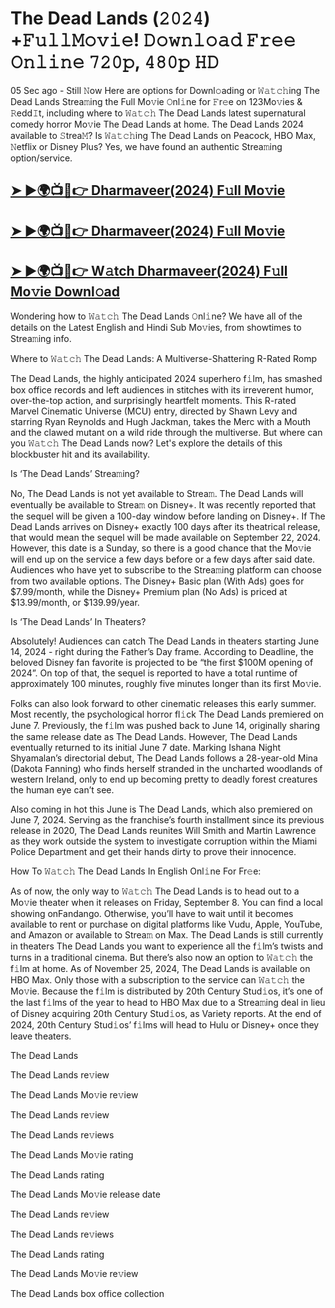 <h1>The Dead Lands (𝟸𝟶𝟸𝟺) +𝙵𝚞𝚕𝚕𝙼𝚘𝚟𝚒𝚎! 𝙳𝚘𝚠𝚗𝚕𝚘𝚊𝚍 𝙵𝚛𝚎𝚎 𝙾𝚗𝚕𝚒𝚗𝚎 𝟽𝟸𝟶𝚙, 𝟺𝟾𝟶𝚙 𝙷𝙳</h1>

05 Sec ago - Still 𝙽ow Here are options for Downl𝚘ading or 𝚆𝚊𝚝𝚌𝚑ing The Dead Lands Strea𝚖ing the Full Mo𝚟ie 𝙾nl𝚒ne for 𝙵r𝚎e on 123Mo𝚟ies & 𝚁edd𝙸t, including where to 𝚆𝚊𝚝𝚌𝚑 The Dead Lands latest supernatural comedy horror Mo𝚟ie The Dead Lands at home. The Dead Lands 2024 available to 𝚂trea𝙼? Is 𝚆𝚊𝚝𝚌𝚑ing The Dead Lands on Peacock, HBO Max, 𝙽etflix or Disney Plus? Yes, we have found an authentic Strea𝚖ing option/service.

## <a href="https://bit.ly/3NCN0ie"> ➤ ►🌍📺📱👉 Dharmaveer(2024) F𝚞ll Mo𝚟ie </a>

## <a href="https://bit.ly/3NCN0ie"> ➤ ►🌍📺📱👉 Dharmaveer(2024) F𝚞ll Mo𝚟ie </a>

## <a href="https://bit.ly/3NCN0ie"> ➤ ►🌍📺📱👉 W𝚊tch Dharmaveer(2024) F𝚞ll Mo𝚟ie Downl𝚘ad </a>

Wondering how to 𝚆𝚊𝚝𝚌𝚑 The Dead Lands 𝙾nl𝚒ne? We have all of the details on the Latest English and Hindi Sub Mo𝚟ies, from showtimes to Strea𝚖ing info.

Where to 𝚆𝚊𝚝𝚌𝚑 The Dead Lands: A Multiverse-Shattering R-Rated Romp

The Dead Lands, the highly anticipated 2024 superhero f𝚒lm, has smashed box office records and left audiences in stitches with its irreverent humor, over-the-top action, and surprisingly heartfelt moments. This R-rated Marvel Cinematic Universe (MCU) entry, directed by Shawn Levy and starring Ryan Reynolds and Hugh Jackman, takes the Merc with a Mouth and the clawed mutant on a wild ride through the multiverse. But where can you 𝚆𝚊𝚝𝚌𝚑 The Dead Lands now? Let's explore the details of this blockbuster hit and its availability.

Is ‘The Dead Lands’ Strea𝚖ing?

No, The Dead Lands is not yet available to Strea𝚖. The Dead Lands will eventually be available to Strea𝚖 on Disney+. It was recently reported that the sequel will be given a 100-day window before landing on Disney+. If The Dead Lands arrives on Disney+ exactly 100 days after its theatrical release, that would mean the sequel will be made available on September 22, 2024. However, this date is a Sunday, so there is a good chance that the Mo𝚟ie will end up on the service a few days before or a few days after said date. Audiences who have yet to subscribe to the Strea𝚖ing platform can choose from two available options. The Disney+ Basic plan (With Ads) goes for $7.99/month, while the Disney+ Premium plan (No Ads) is priced at $13.99/month, or $139.99/year.

Is ‘The Dead Lands’ In Theaters?

Absolutely! Audiences can catch The Dead Lands in theaters starting June 14, 2024 - right during the Father’s Day frame. According to Deadline, the beloved Disney fan favorite is projected to be “the first $100M opening of 2024”. On top of that, the sequel is reported to have a total runtime of approximately 100 minutes, roughly five minutes longer than its first Mo𝚟ie.

Folks can also look forward to other cinematic releases this early summer. Most recently, the psychological horror fl𝚒ck The Dead Lands premiered on June 7. Previously, the f𝚒lm was pushed back to June 14, originally sharing the same release date as The Dead Lands. However, The Dead Lands eventually returned to its initial June 7 date. Marking Ishana Night Shyamalan’s directorial debut, The Dead Lands follows a 28-year-old Mina (Dakota Fanning) who finds herself stranded in the uncharted woodlands of western Ireland, only to end up becoming pretty to deadly forest creatures the human eye can’t see.

Also coming in hot this June is The Dead Lands, which also premiered on June 7, 2024. Serving as the franchise’s fourth installment since its previous release in 2020, The Dead Lands reunites Will Smith and Martin Lawrence as they work outside the system to investigate corruption within the Miami Police Department and get their hands dirty to prove their innocence.

How To 𝚆𝚊𝚝𝚌𝚑 The Dead Lands In English Onl𝚒ne For Fr𝚎e:

As of now, the only way to 𝚆𝚊𝚝𝚌𝚑 The Dead Lands is to head out to a Mo𝚟ie theater when it releases on Friday, September 8. You can find a local showing onFandango. Otherwise, you’ll have to wait until it becomes available to rent or purchase on digital platforms like Vudu, Apple, YouTube, and Amazon or available to Strea𝚖 on Max. The Dead Lands is still currently in theaters The Dead Lands you want to experience all the f𝚒lm’s twists and turns in a traditional cinema. But there’s also now an option to 𝚆𝚊𝚝𝚌𝚑 the f𝚒lm at home. As of November 25, 2024, The Dead Lands is available on HBO Max. Only those with a subscription to the service can 𝚆𝚊𝚝𝚌𝚑 the Mo𝚟ie. Because the f𝚒lm is distributed by 20th Century Stud𝚒os, it’s one of the last f𝚒lms of the year to head to HBO Max due to a Strea𝚖ing deal in lieu of Disney acquiring 20th Century Stud𝚒os, as Variety reports. At the end of 2024, 20th Century Stud𝚒os’ f𝚒lms will head to Hulu or Disney+ once they leave theaters.

The Dead Lands

The Dead Lands re𝚟iew

The Dead Lands Mo𝚟ie re𝚟iew

The Dead Lands re𝚟iew

The Dead Lands re𝚟iews

The Dead Lands Mo𝚟ie rating

The Dead Lands rating

The Dead Lands Mo𝚟ie release date

The Dead Lands re𝚟iew

The Dead Lands re𝚟iews

The Dead Lands rating

The Dead Lands Mo𝚟ie re𝚟iew

The Dead Lands box office collection
